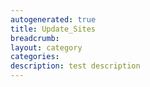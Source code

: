 ```yaml
---
autogenerated: true
title: Update_Sites
breadcrumb: 
layout: category
categories: 
description: test description
---
```


